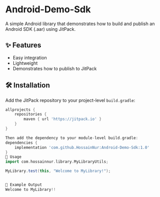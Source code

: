 # Android-Demo-Sdk

A simple Android library that demonstrates how to build and publish an Android SDK (.aar) using JitPack.

## ✨ Features

- Easy integration
- Lightweight
- Demonstrates how to publish to JitPack

## 🛠️ Installation

Add the JitPack repository to your project-level `build.gradle`:

```gradle
allprojects {
    repositories {
        maven { url 'https://jitpack.io' }
    }
}

Then add the dependency to your module-level build.gradle:
dependencies {
    implementation 'com.github.HossainNur:Android-Demo-Sdk:1.0'
}
🚀 Usage
import com.hossainnur.library.MyLibraryUtils;

MyLibrary.test(this, "Welcome to MyLibrary!");


🧪 Example Output
Welcome to MyLibrary!!
